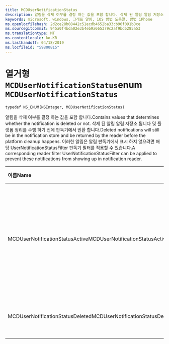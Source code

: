 ```yaml
---
title: MCDUserNotificationStatus
description: 알림을 삭제 여부를 결정 하는 값을 포함 합니다. 삭제 된 알림 알림 저장소 됩니다 및 플랫폼 정리를 수행 하기 전에 판독기에서 반환 합니다. 이러한 알림은 알림 판독기에서 표시 하지 않으려면 해당 UserNotificationStatusFilter 판독기 필터를 적용할 수 있습니다.
keywords: microsoft, windows, 그래프 알림, iOS 방법 도움말, 방법 iPhone
ms.openlocfilehash: 2d2ce28b08442c51ecdb4652ba33cb96f091b8ce
ms.sourcegitcommit: 945a0f4bda02e3b4eb9a665379c2af9bd5285a53
ms.translationtype: MT
ms.contentlocale: ko-KR
ms.lasthandoff: 04/18/2019
ms.locfileid: "59800815"
---
```

# <a name="enum-mcdusernotificationstatus"></a><span data-ttu-id="e1649-106">열거형 `MCDUserNotificationStatus`</span><span class="sxs-lookup"><span data-stu-id="e1649-106">enum `MCDUserNotificationStatus`</span></span>

```
typedef NS_ENUM(NSInteger, MCDUserNotificationStatus)
```

<span data-ttu-id="e1649-107">알림을 삭제 여부를 결정 하는 값을 포함 합니다.</span><span class="sxs-lookup"><span data-stu-id="e1649-107">Contains values that determines whether the notification is deleted or not.</span></span> <span data-ttu-id="e1649-108">삭제 된 알림 알림 저장소 됩니다 및 플랫폼 정리를 수행 하기 전에 판독기에서 반환 합니다.</span><span class="sxs-lookup"><span data-stu-id="e1649-108">Deleted notifications will still be in the notification store and be returned by the reader before the platform cleanup happens.</span></span> <span data-ttu-id="e1649-109">이러한 알림은 알림 판독기에서 표시 하지 않으려면 해당 UserNotificationStatusFilter 판독기 필터를 적용할 수 있습니다.</span><span class="sxs-lookup"><span data-stu-id="e1649-109">A corresponding reader filter UserNotificationStatusFilter can be applied to prevent these notifications from showing up in notification reader.</span></span> 

|<span data-ttu-id="e1649-110">이름</span><span class="sxs-lookup"><span data-stu-id="e1649-110">Name</span></span> | <span data-ttu-id="e1649-111">값</span><span class="sxs-lookup"><span data-stu-id="e1649-111">Value</span></span> | <span data-ttu-id="e1649-112">설명</span><span class="sxs-lookup"><span data-stu-id="e1649-112">Description</span></span> |
|:-- |:-- |:-- |
|   <span data-ttu-id="e1649-113">MCDUserNotificationStatusActive</span><span class="sxs-lookup"><span data-stu-id="e1649-113">MCDUserNotificationStatusActive</span></span> |<span data-ttu-id="e1649-114">0</span><span class="sxs-lookup"><span data-stu-id="e1649-114">0</span></span>| <span data-ttu-id="e1649-115">알림 여전히 활성 상태이 고 연결 된 장치 플랫폼 저장소 내에서 지속형입니다.</span><span class="sxs-lookup"><span data-stu-id="e1649-115">The notification is still active and persisted inside Connected Devices Platform store.</span></span> |
|   <span data-ttu-id="e1649-116">MCDUserNotificationStatusDeleted</span><span class="sxs-lookup"><span data-stu-id="e1649-116">MCDUserNotificationStatusDeleted</span></span> | <span data-ttu-id="e1649-117">1</span><span class="sxs-lookup"><span data-stu-id="e1649-117">1</span></span>| <span data-ttu-id="e1649-118">알림이 삭제 되었습니다.</span><span class="sxs-lookup"><span data-stu-id="e1649-118">The notification has been deleted.</span></span>|